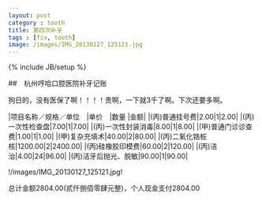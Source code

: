 ```yaml
---
layout: post
category : tooth
title: 第四次补牙
tags : [fix, tooth]
image: /images/IMG_20130127_125121.jpg
---
```

{% include JB/setup %}

##　杭州哼哈口腔医院补牙记账

狗日的，没有医保了啊！！！！贵啊，一下就3千了啊。下次还要多啊。

|项目名称／规格／单位　|单价　|数量 |金额|
|(丙)普通挂号费|2.00|1|2.00|
|(丙)一次性检查盘|7.00|1|7.00|
|(丙)一次性封装消毒|8.00|1|8.00|
|(甲)普通门诊诊查费|1.00|1|1.00|
|(甲)复杂充填术|40.00|2|80.00|
|(丙)二氧化锆桩核|1200.00|2|2400.00|
|(丙)硅橡胶印模费|60.00|2|120.00|
|(丙)洁治|4.00|24|96.00|
|(丙)洁牙后抛光、脱敏|90.00|1|90.00|

!/images/IMG_20130127_125121.jpg!


总计金额2804.00(贰仟捌佰零肆元整)，个人现金支付2804.00
